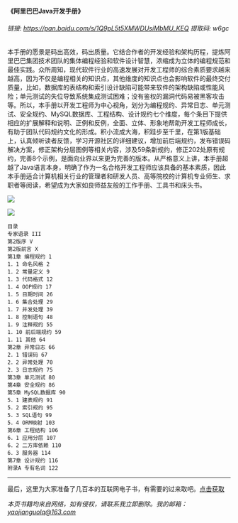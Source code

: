 #### 《阿里巴巴Java开发手册》




###### 链接: https://pan.baidu.com/s/1Q9pL5t5XMWDUsiMbMU_KEQ 提取码: w6gc

本手册的愿景是码出高效，码出质量。它结合作者的开发经验和架构历程，提炼阿里巴巴集团技术团队的集体编程经验和软件设计智慧，浓缩成为立体的编程规范和最佳实践。众所周知，现代软件行业的高速发展对开发工程师的综合素质要求越来越高，因为不仅是编程相关的知识点，其他维度的知识点也会影响软件的最终交付质量，比如，数据库的表结构和索引设计缺陷可能带来软件的架构缺陷或性能风险；单元测试的失位导致系统集成测试困难；没有鉴权的漏洞代码易被黑客攻击等。所以，本手册以开发工程师为中心视角，划分为编程规约、异常日志、单元测试、安全规约、MySQL数据库、工程结构、设计规约七个维度，每个条目下提供相应的扩展解释和说明、正例和反例，全面、立体、形象地帮助开发工程师成长，有助于团队代码规约文化的形成。积小流成大海，积跬步至千里，在第1版基础上，认真倾听读者反馈，学习开源社区的详细建议，增加前后端规约，发布错误码解决方案，修正架构分层图例等相关内容，涉及59条新规约，修正202处原有规约，完善8个示例，是面向业界以来更为完善的版本。从严格意义上讲，本手册超越了Java语言本身，明确了作为一名合格开发工程师应该具备的基本素质，因此本手册适合计算机相关行业的管理者和研发人员、高等院校的计算机专业师生、求职者等阅读，希望成为大家如良师益友般的工作手册、工具书和床头书。

![](https://img2020.cnblogs.com/blog/2193560/202101/2193560-20210102105635797-1372246742.png)

![](https://img2020.cnblogs.com/blog/2193560/202101/2193560-20210102105705499-438282371.png)


```
目录
专家语录 III
第2版序 V
第2版前言 X
第1章 编程规约 1
1．1 命名风格 2
1．2 常量定义 9
1．3 代码格式 12
1．4 OOP规约 17
1．5 日期时间 26
1．6 集合处理 29
1．7 并发处理 39
1．8 控制语句 48
1．9 注释规约 55
1．10 前后端规约 59
1．11 其他 64
第2章 异常日志 66
2．1 错误码 67
2．2 异常处理 70
2．3 日志规约 75
第3章 单元测试 80
第4章 安全规约 86
第5章 MySQL数据库 90
5．1 建表规约 91
5．2 索引规约 95
5．3 SQL语句 99
5．4 ORM映射 103
第6章 工程结构 106
6．1 应用分层 107
6．2 二方库依赖 110
6．3 服务器 114
第7章 设计规约 116
附录A 专有名词 122 

```



***

最后，这里为大家准备了几百本的互联网电子书，有需要的过来取吧。[点击获取](https://mp.weixin.qq.com/s/dFqVQ2qJxvQ0YrIlPISJuw)

*本页书籍均来自网络，如有侵权，请联系我立即删除。我的邮箱：yaojianguolq@163.com*



